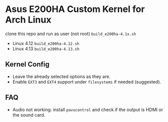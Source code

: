 Asus E200HA Custom Kernel for Arch Linux
========================================

clone this repo and run as user (not root) `build_e200ha-4.1x.sh`

* Linux 4.12 `build_e200ha-4.12.sh`
* Linux 4.13 `build_e200ha-4.13.sh`

## Kernel Config

* Leave the already selected options as they are.
* Enable `EXT3` and `EXT4` support under `filesystems` if needed (suggested).

## FAQ

* Audio not working: install `pavucontrol` and check if the output is HDMI or the sound card.

